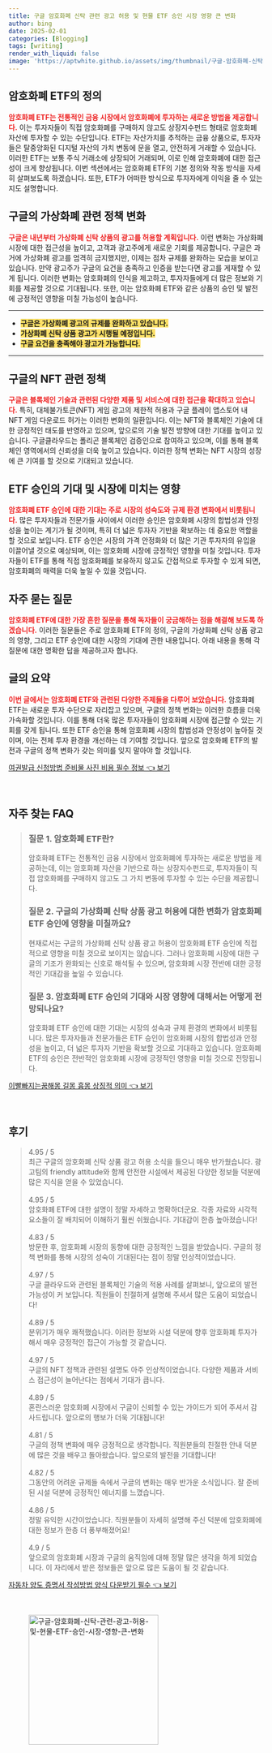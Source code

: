 ```yaml
---
title: 구글 암호화폐 신탁 관련 광고 허용 및 현물 ETF 승인 시장 영향 큰 변화
author: bing
date: 2025-02-01
categories: [Blogging]
tags: [writing]
render_with_liquid: false
image: 'https://aptwhite.github.io/assets/img/thumbnail/구글-암호화폐-신탁-관련-광고-허용-및-현물-ETF-승인-시장-영향-큰-변화.webp'
---
```



<h2 id='암호화폐 ETF 정의'>암호화폐 ETF의 정의</h2>

<p><b><span style="color: #ee2323;">암호화폐 ETF는 전통적인 금융 시장에서 암호화폐에 투자하는 새로운 방법을 제공합니다.</span></b> 이는 투자자들이 직접 암호화폐를 구매하지 않고도 상장지수펀드 형태로 암호화폐 자산에 투자할 수 있는 수단입니다. ETF는 자산가치를 추적하는 금융 상품으로, 투자자들은 탈중앙화된 디지털 자산의 가치 변동에 문을 열고, 안전하게 거래할 수 있습니다. 이러한 ETF는 보통 주식 거래소에 상장되어 거래되며, 이로 인해 암호화폐에 대한 접근성이 크게 향상됩니다. 이번 섹션에서는 암호화폐 ETF의 기본 정의와 작동 방식을 자세히 살펴보도록 하겠습니다. 또한, ETF가 어떠한 방식으로 투자자에게 이익을 줄 수 있는지도 설명합니다.</p>

<h2 id='구글 가상화폐 정책 변화'>구글의 가상화폐 관련 정책 변화</h2>

<p><b><span style="color: #ee2323;">구글은 내년부터 가상화폐 신탁 상품의 광고를 허용할 계획입니다.</span></b> 이런 변화는 가상화폐 시장에 대한 접근성을 높이고, 고객과 광고주에게 새로운 기회를 제공합니다. 구글은 과거에 가상화폐 광고를 엄격히 금지했지만, 이제는 점차 규제를 완화하는 모습을 보이고 있습니다. 만약 광고주가 구글의 요건을 충족하고 인증을 받는다면 광고를 게재할 수 있게 됩니다. 이러한 변화는 암호화폐의 인식을 제고하고, 투자자들에게 더 많은 정보와 기회를 제공할 것으로 기대됩니다. 또한, 이는 암호화폐 ETF와 같은 상품의 승인 및 발전에 긍정적인 영향을 미칠 가능성이 높습니다.</p>

<hr />

<ul>
    <li><b><span style="background-color: #ffe066;">구글은 가상화폐 광고의 규제를 완화하고 있습니다.</span></b></li>
    <li><b><span style="background-color: #ffe066;">가상화폐 신탁 상품 광고가 시행될 예정입니다.</span></b></li>
    <li><b><span style="background-color: #ffe066;">구글 요건을 충족해야 광고가 가능합니다.</span></b></li>
</ul>

<hr />

<h2 id='NFT 관련 정책'>구글의 NFT 관련 정책</h2>

<p><b><span style="color: #ee2323;">구글은 블록체인 기술과 관련된 다양한 제품 및 서비스에 대한 접근을 확대하고 있습니다.</span></b> 특히, 대체불가토큰(NFT) 게임 광고의 제한적 허용과 구글 플레이 앱스토어 내 NFT 게임 다운로드 허가는 이러한 변화의 일환입니다. 이는 NFT와 블록체인 기술에 대한 긍정적인 태도를 반영하고 있으며, 앞으로의 기술 발전 방향에 대한 기대를 높이고 있습니다. 구글클라우드는 폴리곤 블록체인 검증인으로 참여하고 있으며, 이를 통해 블록체인 영역에서의 신뢰성을 더욱 높이고 있습니다. 이러한 정책 변화는 NFT 시장의 성장에 큰 기여를 할 것으로 기대되고 있습니다.</p>

<h2 id='ETF 승인 기대 및 영향'>ETF 승인의 기대 및 시장에 미치는 영향</h2>

<p><b><span style="color: #ee2323;">암호화폐 ETF 승인에 대한 기대는 주로 시장의 성숙도와 규제 환경 변화에서 비롯됩니다.</span></b> 많은 투자자들과 전문가들 사이에서 이러한 승인은 암호화폐 시장의 합법성과 안정성을 높이는 계기가 될 것이며, 특히 더 넓은 투자자 기반을 확보하는 데 중요한 역할을 할 것으로 보입니다. ETF 승인은 시장의 가격 안정화와 더 많은 기관 투자자의 유입을 이끌어낼 것으로 예상되며, 이는 암호화폐 시장에 긍정적인 영향을 미칠 것입니다. 투자자들이 ETF를 통해 직접 암호화폐를 보유하지 않고도 간접적으로 투자할 수 있게 되면, 암호화폐의 매력을 더욱 높일 수 있을 것입니다.</p>

<h2 id='자주 묻는 질문'>자주 묻는 질문</h2>

<p><b><span style="color: #ee2323;">암호화폐 ETF에 대한 가장 흔한 질문을 통해 독자들이 궁금해하는 점을 해결해 보도록 하겠습니다.</span></b> 이러한 질문들은 주로 암호화폐 ETF의 정의, 구글의 가상화폐 신탁 상품 광고의 영향, 그리고 ETF 승인에 대한 시장의 기대에 관한 내용입니다. 아래 내용을 통해 각 질문에 대한 명확한 답을 제공하고자 합니다.</p>

<h2 id='글의 요약'>글의 요약</h2>

<p><b><span style="color: #ee2323;">이번 글에서는 암호화폐 ETF와 관련된 다양한 주제들을 다루어 보았습니다.</span></b> 암호화폐 ETF는 새로운 투자 수단으로 자리잡고 있으며, 구글의 정책 변화는 이러한 흐름을 더욱 가속화할 것입니다. 이를 통해 더욱 많은 투자자들이 암호화폐 시장에 접근할 수 있는 기회를 갖게 됩니다. 또한 ETF 승인을 통해 암호화폐 시장의 합법성과 안정성이 높아질 것이며, 이는 전체 투자 환경을 개선하는 데 기여할 것입니다. 앞으로 암호화폐 ETF의 발전과 구글의 정책 변화가 갖는 의미를 잊지 말아야 할 것입니다.</p>


<p><a class="click-button" title="여권발급 신청방법 준비물 사진 비용 필수 정보" href="https://aptwhite.github.io/posts/%EC%97%AC%EA%B6%8C%EB%B0%9C%EA%B8%89-%EC%8B%A0%EC%B2%AD%EB%B0%A9%EB%B2%95-%EC%A4%80%EB%B9%84%EB%AC%BC-%EC%82%AC%EC%A7%84-%EB%B9%84%EC%9A%A9-%ED%95%84%EC%88%98-%EC%A0%95%EB%B3%B4/" rel="dofollow">여권발급 신청방법 준비물 사진 비용 필수 정보 👈 보기</a></p><br>
<h2 id='자주_찾는_FAQ'>자주 찾는 FAQ</h2>
<div itemscope="" itemtype="https://schema.org/FAQPage"> 
<blockquote> 
<div itemscope="" itemprop="mainEntity" itemtype="https://schema.org/Question"> 
<h3 itemprop="name">질문 1. 암호화폐 ETF란?</h3> 
<div itemscope="" itemprop="acceptedAnswer" itemtype="https://schema.org/Answer"> 
<span itemprop="text"> 
<p>암호화폐 ETF는 전통적인 금융 시장에서 암호화폐에 투자하는 새로운 방법을 제공하는데, 이는 암호화폐 자산을 기반으로 하는 상장지수펀드로, 투자자들이 직접 암호화폐를 구매하지 않고도 그 가치 변동에 투자할 수 있는 수단을 제공합니다.</p> 
</span> 
</div> 
</div> 

<div itemscope="" itemprop="mainEntity" itemtype="https://schema.org/Question"> 
<h3 itemprop="name">질문 2. 구글의 가상화폐 신탁 상품 광고 허용에 대한 변화가 암호화폐 ETF 승인에 영향을 미칠까요?</h3> 
<div itemscope="" itemprop="acceptedAnswer" itemtype="https://schema.org/Answer"> 
<span itemprop="text"> 
<p>현재로서는 구글의 가상화폐 신탁 상품 광고 허용이 암호화폐 ETF 승인에 직접적으로 영향을 미칠 것으로 보이지는 않습니다. 그러나 암호화폐 시장에 대한 구글의 기조가 완화되는 신호로 해석될 수 있으며, 암호화폐 시장 전반에 대한 긍정적인 기대감을 높일 수 있습니다.</p> 
</span> 
</div> 
</div> 

<div itemscope="" itemprop="mainEntity" itemtype="https://schema.org/Question"> 
<h3 itemprop="name">질문 3. 암호화폐 ETF 승인의 기대와 시장 영향에 대해서는 어떻게 전망되나요?</h3> 
<div itemscope="" itemprop="acceptedAnswer" itemtype="https://schema.org/Answer"> 
<span itemprop="text"> 
<p>암호화폐 ETF 승인에 대한 기대는 시장의 성숙과 규제 환경의 변화에서 비롯됩니다. 많은 투자자들과 전문가들은 ETF 승인이 암호화폐 시장의 합법성과 안정성을 높이고, 더 넓은 투자자 기반을 확보할 것으로 기대하고 있습니다. 암호화폐 ETF의 승인은 전반적인 암호화폐 시장에 긍정적인 영향을 미칠 것으로 전망됩니다.</p> 
</span> 
</div> 
</div> 

</blockquote> 
</div>
<p><a class="click-button" title="이빨빠지는꿈해몽 길몽 흉몽 상징적 의미" href="https://aptwhite.github.io/posts/%EC%9D%B4%EB%B9%A8%EB%B9%A0%EC%A7%80%EB%8A%94%EA%BF%88%ED%95%B4%EB%AA%BD-%EA%B8%B8%EB%AA%BD-%ED%9D%89%EB%AA%BD-%EC%83%81%EC%A7%95%EC%A0%81-%EC%9D%98%EB%AF%B8/" rel="dofollow">이빨빠지는꿈해몽 길몽 흉몽 상징적 의미 👈 보기</a></p><br>
<h2 id='후기'>후기</h2>
<div itemscope itemtype="https://schema.org/Product">
  <blockquote>
  <div itemprop="review" itemscope itemtype="https://schema.org/Review">
      <div itemprop="reviewRating" itemscope itemtype="https://schema.org/Rating"> <span itemprop="ratingValue">4.95</span> / <span itemprop="bestRating">5</span> </div>
      <span itemprop="reviewBody">최근 구글의 암호화폐 신탁 상품 광고 허용 소식을 들으니 매우 반가웠습니다. 광고팀의 friendly attitude와 함께 안전한 시설에서 제공된 다양한 정보들 덕분에 많은 지식을 얻을 수 있었습니다.</span>
  </div>
  <br>
  <div itemprop="review" itemscope itemtype="https://schema.org/Review">
      <div itemprop="reviewRating" itemscope itemtype="https://schema.org/Rating"> <span itemprop="ratingValue">4.95</span> / <span itemprop="bestRating">5</span> </div>
      <span itemprop="reviewBody">암호화폐 ETF에 대한 설명이 정말 자세하고 명확하더군요. 각종 자료와 시각적 요소들이 잘 배치되어 이해하기 훨씬 쉬웠습니다. 기대감이 한층 높아졌습니다!</span>
  </div>
  <br>
  <div itemprop="review" itemscope itemtype="https://schema.org/Review">
      <div itemprop="reviewRating" itemscope itemtype="https://schema.org/Rating"> <span itemprop="ratingValue">4.83</span> / <span itemprop="bestRating">5</span> </div>
      <span itemprop="reviewBody">방문한 후, 암호화폐 시장의 동향에 대한 긍정적인 느낌을 받았습니다. 구글의 정책 변화를 통해 시장의 성숙이 기대된다는 점이 정말 인상적이었습니다.</span>
  </div>
  <br>
  <div itemprop="review" itemscope itemtype="https://schema.org/Review">
      <div itemprop="reviewRating" itemscope itemtype="https://schema.org/Rating"> <span itemprop="ratingValue">4.97</span> / <span itemprop="bestRating">5</span> </div>
      <span itemprop="reviewBody">구글 클라우드와 관련된 블록체인 기술의 적용 사례를 살펴보니, 앞으로의 발전 가능성이 커 보입니다. 직원들이 친절하게 설명해 주셔서 많은 도움이 되었습니다!</span>
  </div>
  <br>
  <div itemprop="review" itemscope itemtype="https://schema.org/Review">
      <div itemprop="reviewRating" itemscope itemtype="https://schema.org/Rating"> <span itemprop="ratingValue">4.89</span> / <span itemprop="bestRating">5</span> </div>
      <span itemprop="reviewBody">분위기가 매우 쾌적했습니다. 이러한 정보와 시설 덕분에 향후 암호화폐 투자가해서 매우 긍정적인 접근이 가능할 것 같습니다.</span>
  </div>
  <br>
  <div itemprop="review" itemscope itemtype="https://schema.org/Review">
      <div itemprop="reviewRating" itemscope itemtype="https://schema.org/Rating"> <span itemprop="ratingValue">4.97</span> / <span itemprop="bestRating">5</span> </div>
      <span itemprop="reviewBody">구글의 NFT 정책과 관련된 설명도 아주 인상적이었습니다. 다양한 제품과 서비스 접근성이 늘어난다는 점에서 기대가 큽니다.</span>
  </div>
  <br>
  <div itemprop="review" itemscope itemtype="https://schema.org/Review">
      <div itemprop="reviewRating" itemscope itemtype="https://schema.org/Rating"> <span itemprop="ratingValue">4.89</span> / <span itemprop="bestRating">5</span> </div>
      <span itemprop="reviewBody">혼란스러운 암호화폐 시장에서 구글이 신뢰할 수 있는 가이드가 되어 주셔서 감사드립니다. 앞으로의 행보가 더욱 기대됩니다!</span>
  </div>
  <br>
  <div itemprop="review" itemscope itemtype="https://schema.org/Review">
      <div itemprop="reviewRating" itemscope itemtype="https://schema.org/Rating"> <span itemprop="ratingValue">4.81</span> / <span itemprop="bestRating">5</span> </div>
      <span itemprop="reviewBody">구글의 정책 변화에 매우 긍정적으로 생각합니다. 직원분들의 친절한 안내 덕분에 많은 것을 배우고 돌아왔습니다. 앞으로의 발전을 기대합니다!</span>
  </div>
  <br>
  <div itemprop="review" itemscope itemtype="https://schema.org/Review">
      <div itemprop="reviewRating" itemscope itemtype="https://schema.org/Rating"> <span itemprop="ratingValue">4.82</span> / <span itemprop="bestRating">5</span> </div>
      <span itemprop="reviewBody">그동안의 어려운 규제들 속에서 구글의 변화는 매우 반가운 소식입니다. 잘 준비된 시설 덕분에 긍정적인 에너지를 느꼈습니다.</span>
  </div>
  <br>
  <div itemprop="review" itemscope itemtype="https://schema.org/Review">
      <div itemprop="reviewRating" itemscope itemtype="https://schema.org/Rating"> <span itemprop="ratingValue">4.86</span> / <span itemprop="bestRating">5</span> </div>
      <span itemprop="reviewBody">정말 유익한 시간이었습니다. 직원분들이 자세히 설명해 주신 덕분에 암호화폐에 대한 정보가 한층 더 풍부해졌어요!</span>
  </div>
  <br>
  <div itemprop="review" itemscope itemtype="https://schema.org/Review">
      <div itemprop="reviewRating" itemscope itemtype="https://schema.org/Rating"> <span itemprop="ratingValue">4.9</span> / <span itemprop="bestRating">5</span> </div>
      <span itemprop="reviewBody">앞으로의 암호화폐 시장과 구글의 움직임에 대해 정말 많은 생각을 하게 되었습니다. 이 자리에서 받은 정보들은 앞으로 많은 도움이 될 것 같습니다.</span>
  </div>
  </blockquote>
</div>
<p><a class="click-button" title="자동차 양도 증명서 작성방법 양식 다운받기 필수" href="https://aptwhite.github.io/posts/%EC%9E%90%EB%8F%99%EC%B0%A8-%EC%96%91%EB%8F%84-%EC%A6%9D%EB%AA%85%EC%84%9C-%EC%9E%91%EC%84%B1%EB%B0%A9%EB%B2%95-%EC%96%91%EC%8B%9D-%EB%8B%A4%EC%9A%B4%EB%B0%9B%EA%B8%B0-%ED%95%84%EC%88%98/" rel="dofollow">자동차 양도 증명서 작성방법 양식 다운받기 필수 👈 보기</a></p><br>
<figure class="image"><img src="https://aptwhite.github.io/assets/img/thumbnail/구글-암호화폐-신탁-관련-광고-허용-및-현물-ETF-승인-시장-영향-큰-변화.webp" alt="구글-암호화폐-신탁-관련-광고-허용-및-현물-ETF-승인-시장-영향-큰-변화" width="256" height="256"></figure>